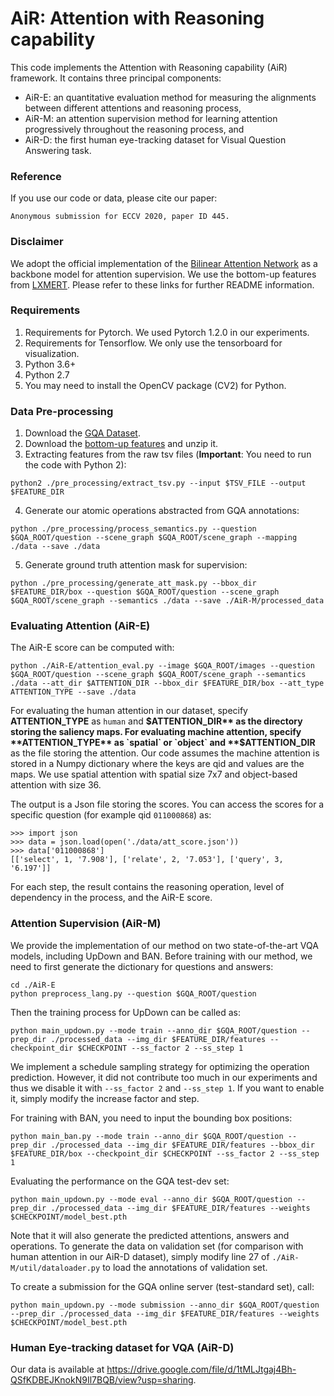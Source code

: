 # AiR: Attention with Reasoning capability
This code implements the Attention with Reasoning capability (AiR) framework. It contains three principal components:
- AiR-E: an quantitative evaluation method for measuring the alignments between different attentions and reasoning process,
- AiR-M: an attention supervision method for learning attention progressively throughout the reasoning process, and
- AiR-D: the first human eye-tracking dataset for Visual Question Answering task.

### Reference
If you use our code or data, please cite our paper:
```
Anonymous submission for ECCV 2020, paper ID 445.
```

### Disclaimer
We adopt the official implementation of the [Bilinear Attention Network](https://github.com/jnhwkim/ban-vqa) as a backbone model for attention supervision. We use the bottom-up features from [LXMERT](https://github.com/airsplay/lxmert). Please refer to these links for further README information.   

### Requirements
1. Requirements for Pytorch. We used Pytorch 1.2.0 in our experiments.
2. Requirements for Tensorflow. We only use the tensorboard for visualization.
3. Python 3.6+
4. Python 2.7
5. You may need to install the OpenCV package (CV2) for Python.

### Data Pre-processing
1. Download the [GQA Dataset](https://cs.stanford.edu/people/dorarad/gqa/download.html).
2. Download the [bottom-up features](https://github.com/airsplay/lxmert) and unzip it.
3. Extracting features from the raw tsv files (**Important**: You need to run the code with Python 2):
  ```
  python2 ./pre_processing/extract_tsv.py --input $TSV_FILE --output $FEATURE_DIR
  ```
4. Generate our atomic operations abstracted from GQA annotations:
  ```
  python ./pre_processing/process_semantics.py --question $GQA_ROOT/question --scene_graph $GQA_ROOT/scene_graph --mapping ./data --save ./data
  ```
5. Generate ground truth attention mask for supervision:
  ```
  python ./pre_processing/generate_att_mask.py --bbox_dir $FEATURE_DIR/box --question $GQA_ROOT/question --scene_graph $GQA_ROOT/scene_graph --semantics ./data --save ./AiR-M/processed_data
  ```

### Evaluating Attention (AiR-E)
The AiR-E score can be computed with:
  ```
  python ./AiR-E/attention_eval.py --image $GQA_ROOT/images --question $GQA_ROOT/question --scene_graph $GQA_ROOT/scene_graph --semantics ./data --att_dir $ATTENTION_DIR --bbox_dir $FEATURE_DIR/box --att_type ATTENTION_TYPE --save ./data
  ```

For evaluating the human attention in our dataset, specify **ATTENTION_TYPE** as `human` and **$ATTENTION_DIR** as the directory storing the saliency maps. For evaluating machine attention, specify **ATTENTION_TYPE** as `spatial` or `object` and **$ATTENTION_DIR** as the file storing the attention. Our code assumes the machine attention is stored in a Numpy dictionary where the keys are qid and values are the maps. We use spatial attention with spatial size 7x7 and object-based attention with size 36.

The output is a Json file storing the scores. You can access the scores for a specific question (for example qid `011000868`) as:
  ```
  >>> import json
  >>> data = json.load(open('./data/att_score.json'))
  >>> data['011000868']
  [['select', 1, '7.908'], ['relate', 2, '7.053'], ['query', 3, '6.197']]
  ```
For each step, the result contains the reasoning operation, level of dependency in the process, and the AiR-E score.

### Attention Supervision (AiR-M)
We provide the implementation of our method on two state-of-the-art VQA models, including UpDown and BAN. Before training with our method, we need to first generate the dictionary for questions and answers:
  ```
  cd ./AiR-E
  python preprocess_lang.py --question $GQA_ROOT/question
  ```

Then the training process for UpDown can be called as:
  ```
  python main_updown.py --mode train --anno_dir $GQA_ROOT/question --prep_dir ./processed_data --img_dir $FEATURE_DIR/features --checkpoint_dir $CHECKPOINT --ss_factor 2 --ss_step 1
  ```
We implement a schedule sampling strategy for optimizing the operation prediction. However, it did not contribute too much in our experiments and thus we disable it with `--ss_factor 2` and `--ss_step 1`. If you want to enable it, simply modify the increase factor and step.

For training with BAN, you need to input the bounding box positions:
  ```
  python main_ban.py --mode train --anno_dir $GQA_ROOT/question --prep_dir ./processed_data --img_dir $FEATURE_DIR/features --bbox_dir $FEATURE_DIR/box --checkpoint_dir $CHECKPOINT --ss_factor 2 --ss_step 1
  ```

Evaluating the performance on the GQA test-dev set:
  ```
  python main_updown.py --mode eval --anno_dir $GQA_ROOT/question --prep_dir ./processed_data --img_dir $FEATURE_DIR/features --weights $CHECKPOINT/model_best.pth
  ```
Note that it will also generate the predicted attentions, answers and operations. To generate the data on validation set (for comparison with human attention in our AiR-D dataset), simply modify line 27 of `./AiR-M/util/dataloader.py` to load the annotations of validation set.  

To create a submission for the GQA online server (test-standard set), call:
  ```
  python main_updown.py --mode submission --anno_dir $GQA_ROOT/question --prep_dir ./processed_data --img_dir $FEATURE_DIR/features --weights $CHECKPOINT/model_best.pth
  ```

### Human Eye-tracking dataset for VQA (AiR-D)
Our data is available at https://drive.google.com/file/d/1tMLJtgaj4Bh-QSfKDBEJKnokN9Il7BQB/view?usp=sharing.
